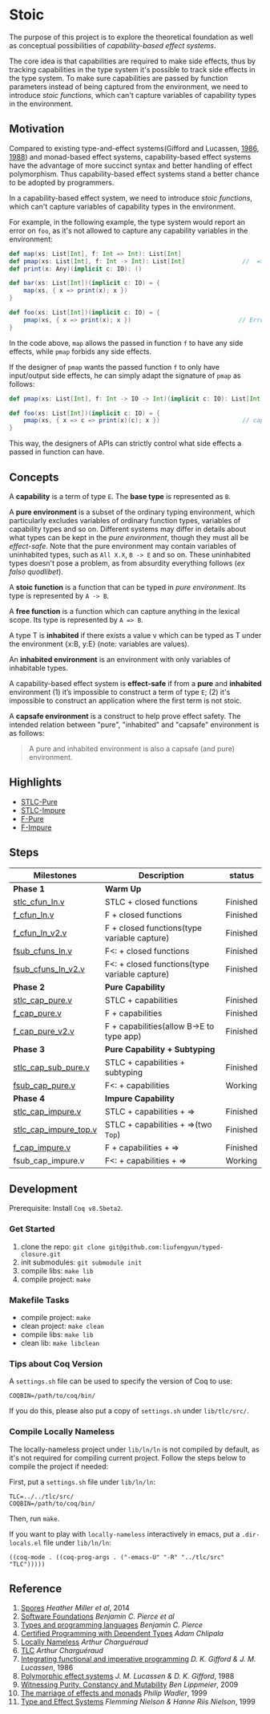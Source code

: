 # Stoic

The purpose of this project is to explore the theoretical foundation
as well as conceptual possibilities of *capability-based effect
systems*.

The core idea is that capabilities are required to make side effects,
thus by tracking capabilities in the type system it's possible to
track side effects in the type system. To make sure capabilities are
passed by function parameters instead of being captured from the
environment, we need to introduce *stoic functions*, which can't
capture variables of capability types in the environment.

## Motivation

Compared to existing type-and-effect systems(Gifford and Lucassen,
[1986](http://dl.acm.org/citation.cfm?id=319848),
[1988](http://dl.acm.org/citation.cfm?id=73564)) and monad-based
effect systems, capability-based effect systems have the advantage of
more succinct syntax and better handling of effect polymorphism. Thus
capability-based effect systems stand a better chance to be adopted by
programmers.

In a capability-based effect system, we need to introduce *stoic
functions*, which can't capture variables of capability types in the
environment.

For example, in the following example, the type system would report an
error on `foo`, as it's not allowed to capture any capability
variables in the environment:

``` scala
def map(xs: List[Int], f: Int => Int): List[Int]
def pmap(xs: List[Int], f: Int -> Int): List[Int]                //  => means f is stoic function type
def print(x: Any)(implicit c: IO): ()

def bar(xs: List[Int])(implicit c: IO) = {
    map(xs, { x => print(x); x })
}

def foo(xs: List[Int])(implicit c: IO) = {
    pmap(xs, { x => print(x); x })                              // Error, can't capture c:IO
}
```

In the code above, `map` allows the passed in function `f` to have any
side effects, while `pmap` forbids any side effects.

If the designer of `pmap` wants the passed function `f` to only have
input/output side effects, he can simply adapt the signature of `pmap`
as follows:

``` scala
def pmap(xs: List[Int], f: Int -> IO -> Int)(implicit c: IO): List[Int]

def foo(xs: List[Int])(implicit c: IO) = {
    pmap(xs, { x => c => print(x)(c); x })                       // capability c is passed in by pmap
}
```

This way, the designers of APIs can strictly control what side effects
a passed in function can have.

## Concepts

A **capability** is a term of type `E`. The **base type** is
represented as `B`.

A **pure environment** is a subset of the ordinary typing environment,
which particularly excludes variables of ordinary function types,
variables of capability types and so on. Different systems may differ
in details about what types can be kept in the *pure environment*,
though they must all be *effect-safe*. Note that the pure environment
may contain variables of uninhabited types, such as `All X.X`, `B
-> E` and so on. These uninhabited types doesn't pose a problem,
as from absurdity everything follows (*ex falso quodlibet*).

A **stoic function** is a function that can be typed in *pure
environment*. Its type is represented by `A -> B`.

A **free function** is a function which can capture anything in the
lexical scope.  Its type is represented by `A => B`.

A type T is **inhabited** if there exists a value v which can be
typed as T under the environment {x:B, y:E} (note: variables are
values).

An **inhabited environment** is an environment with only variables
of inhabitable types.

A capability-based effect system is **effect-safe** if from a **pure**
and **inhabited** environment (1) it’s impossible to construct a
term of type `E`; (2) it's impossible to construct an application
where the first term is not stoic.

A **capsafe environment** is a construct to help prove effect
safety. The intended relation between "pure", "inhabited" and
"capsafe" environment is as follows:

> A pure and inhabited environment is also a capsafe (and pure)
> environment.


## Highlights

- [STLC-Pure](stlc_cap_pure.v)
- [STLC-Impure](stlc_cap_impure.v)
- [F-Pure](f_cap_pure_v2.v)
- [F-Impure](f_cap_impure.v)

## Steps

| Milestones                                |          Description                                   |         status      |
| ----------------------------------------- | ------------------------------------------------------ | --------------------|
|  **Phase 1**                              |    **Warm Up**                                         |                     |
|  [stlc_cfun_ln.v](stlc_cfun_ln.v)         |    STLC + closed functions                             |      Finished       |
|  [f_cfun_ln.v](f_cfun_ln.v)               |    F + closed functions                                |      Finished       |
|  [f_cfun_ln_v2.v](f_cfun_ln_v2.v)         |    F + closed functions(type variable capture)         |      Finished       |
|  [fsub_cfuns_ln.v](fsub_cfuns_ln.v)       |    F<: + closed functions                              |      Finished       |
|  [fsub_cfuns_ln_v2.v](fsub_cfuns_ln_v2.v) |    F<: + closed functions(type variable capture)       |      Finished       |
|  **Phase 2**                              |    **Pure Capability**                                 |                     |
|  [stlc_cap_pure.v](stlc_cap_pure.v)       |    STLC + capabilities                                 |      Finished       |
|  [f_cap_pure.v](f_cap_pure.v)             |    F + capabilities                                    |      Finished       |
|  [f_cap_pure_v2.v](f_cap_pure_v2.v)       |    F + capabilities(allow B->E to type app)            |      Finished       |
|  **Phase 3**                              |    **Pure Capability + Subtyping**                     |                     |
|  [stlc_cap_sub_pure.v](stlc_cap_sub_pure.v) |    STLC + capabilities + subtyping                   |      Finished       |
|  [fsub_cap_pure.v](fsub_cap_pure.v)       |    F<: + capabilities                                  |      Working        |
|  **Phase 4**                              |    **Impure Capability**                               |                     |
|  [stlc_cap_impure.v](stlc_cap_impure.v)   |    STLC + capabilities + =>                            |      Finished       |
|  [stlc_cap_impure_top.v](stlc_cap_impure_top.v)   |    STLC + capabilities + =>(two `Top`)         |      Finished       |
|  [f_cap_impure.v](f_cap_impure.v)         |    F + capabilities + =>                               |      Finished       |
|  fsub_cap_impure.v                        |    F<: + capabilities + =>                             |      Working        |


## Development

Prerequisite: Install `Coq v8.5beta2`.

### Get Started

1. clone the repo: `git clone git@github.com:liufengyun/typed-closure.git`
1. init submodules: `git submodule init`
1. compile libs: `make lib`
1. compile project: `make`

### Makefile Tasks

- compile project: `make`
- clean project: `make clean`
- compile libs: `make lib`
- clean lib: `make libclean`

### Tips about Coq Version

A `settings.sh` file can be used to specify the version of Coq to use:

    COQBIN=/path/to/coq/bin/

If you do this, please also put a copy of `settings.sh` under `lib/tlc/src/`.

### Compile Locally Nameless

The locally-nameless project under `lib/ln/ln` is not compiled by default,
as it's not required for compiling current project. Follow the steps below
to compile the project if needed:

First, put a `settings.sh` file under `lib/ln/ln`:

``` shell
TLC=../../tlc/src/
COQBIN=/path/to/coq/bin/
```

Then, run `make`.

If you want to play with `locally-nameless` interactively in emacs,
put a `.dir-locals.el` file under `lib/ln/ln`:

    ((coq-mode . ((coq-prog-args . ("-emacs-U" "-R" "../tlc/src" "TLC")))))

## Reference

1. [Spores](http://infoscience.epfl.ch/record/191239)  *Heather Miller et al*, 2014
2. [Software Foundations](http://www.cis.upenn.edu/~bcpierce/sf)  *Benjamin C. Pierce et al*
3. [Types and programming languages](https://www.cis.upenn.edu/~bcpierce/tapl/)  *Benjamin C. Pierce*
4. [Certified Programming with Dependent Types](http://adam.chlipala.net/cpdt/)  *Adam Chlipala*
5. [Locally Nameless](http://www.chargueraud.org/softs/ln/)  *Arthur Charguéraud*
6. [TLC](http://www.chargueraud.org/softs/tlc/)  *Arthur Charguéraud*
7. [Integrating functional and imperative programming](http://dl.acm.org/citation.cfm?id=319848)  *D. K. Gifford & J. M. Lucassen*, 1986
8. [Polymorphic effect systems](http://dl.acm.org/citation.cfm?id=73564)  *J. M. Lucassen & D. K. Gifford*, 1988
9. [Witnessing Purity, Constancy and Mutability](http://link.springer.com/chapter/10.1007/978-3-642-10672-9_9)  *Ben Lippmeier*, 2009
10. [The marriage of effects and monads](http://dl.acm.org/citation.cfm?id=289429) *Philip Wadler*, 1999
11. [Type and Effect Systems](http://www2.imm.dtu.dk/~fnie/Papers/NiNi99tes.pdf)  *Flemming Nielson & Hanne Riis Nielson*, 1999

